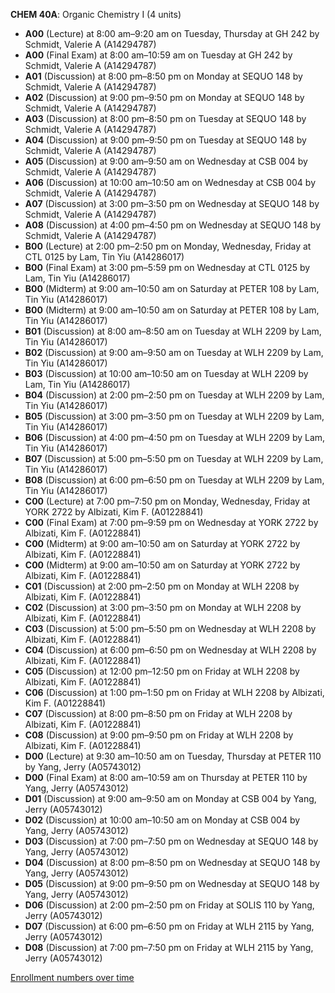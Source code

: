 **CHEM 40A**: Organic Chemistry I (4 units)

- **A00** (Lecture) at 8:00 am–9:20 am on Tuesday, Thursday at GH 242 by Schmidt, Valerie A (A14294787)
- **A00** (Final Exam) at 8:00 am–10:59 am on Tuesday at GH 242 by Schmidt, Valerie A (A14294787)
- **A01** (Discussion) at 8:00 pm–8:50 pm on Monday at SEQUO 148 by Schmidt, Valerie A (A14294787)
- **A02** (Discussion) at 9:00 pm–9:50 pm on Monday at SEQUO 148 by Schmidt, Valerie A (A14294787)
- **A03** (Discussion) at 8:00 pm–8:50 pm on Tuesday at SEQUO 148 by Schmidt, Valerie A (A14294787)
- **A04** (Discussion) at 9:00 pm–9:50 pm on Tuesday at SEQUO 148 by Schmidt, Valerie A (A14294787)
- **A05** (Discussion) at 9:00 am–9:50 am on Wednesday at CSB 004 by Schmidt, Valerie A (A14294787)
- **A06** (Discussion) at 10:00 am–10:50 am on Wednesday at CSB 004 by Schmidt, Valerie A (A14294787)
- **A07** (Discussion) at 3:00 pm–3:50 pm on Wednesday at SEQUO 148 by Schmidt, Valerie A (A14294787)
- **A08** (Discussion) at 4:00 pm–4:50 pm on Wednesday at SEQUO 148 by Schmidt, Valerie A (A14294787)
- **B00** (Lecture) at 2:00 pm–2:50 pm on Monday, Wednesday, Friday at CTL 0125 by Lam, Tin Yiu (A14286017)
- **B00** (Final Exam) at 3:00 pm–5:59 pm on Wednesday at CTL 0125 by Lam, Tin Yiu (A14286017)
- **B00** (Midterm) at 9:00 am–10:50 am on Saturday at PETER 108 by Lam, Tin Yiu (A14286017)
- **B00** (Midterm) at 9:00 am–10:50 am on Saturday at PETER 108 by Lam, Tin Yiu (A14286017)
- **B01** (Discussion) at 8:00 am–8:50 am on Tuesday at WLH 2209 by Lam, Tin Yiu (A14286017)
- **B02** (Discussion) at 9:00 am–9:50 am on Tuesday at WLH 2209 by Lam, Tin Yiu (A14286017)
- **B03** (Discussion) at 10:00 am–10:50 am on Tuesday at WLH 2209 by Lam, Tin Yiu (A14286017)
- **B04** (Discussion) at 2:00 pm–2:50 pm on Tuesday at WLH 2209 by Lam, Tin Yiu (A14286017)
- **B05** (Discussion) at 3:00 pm–3:50 pm on Tuesday at WLH 2209 by Lam, Tin Yiu (A14286017)
- **B06** (Discussion) at 4:00 pm–4:50 pm on Tuesday at WLH 2209 by Lam, Tin Yiu (A14286017)
- **B07** (Discussion) at 5:00 pm–5:50 pm on Tuesday at WLH 2209 by Lam, Tin Yiu (A14286017)
- **B08** (Discussion) at 6:00 pm–6:50 pm on Tuesday at WLH 2209 by Lam, Tin Yiu (A14286017)
- **C00** (Lecture) at 7:00 pm–7:50 pm on Monday, Wednesday, Friday at YORK 2722 by Albizati, Kim F. (A01228841)
- **C00** (Final Exam) at 7:00 pm–9:59 pm on Wednesday at YORK 2722 by Albizati, Kim F. (A01228841)
- **C00** (Midterm) at 9:00 am–10:50 am on Saturday at YORK 2722 by Albizati, Kim F. (A01228841)
- **C00** (Midterm) at 9:00 am–10:50 am on Saturday at YORK 2722 by Albizati, Kim F. (A01228841)
- **C01** (Discussion) at 2:00 pm–2:50 pm on Monday at WLH 2208 by Albizati, Kim F. (A01228841)
- **C02** (Discussion) at 3:00 pm–3:50 pm on Monday at WLH 2208 by Albizati, Kim F. (A01228841)
- **C03** (Discussion) at 5:00 pm–5:50 pm on Wednesday at WLH 2208 by Albizati, Kim F. (A01228841)
- **C04** (Discussion) at 6:00 pm–6:50 pm on Wednesday at WLH 2208 by Albizati, Kim F. (A01228841)
- **C05** (Discussion) at 12:00 pm–12:50 pm on Friday at WLH 2208 by Albizati, Kim F. (A01228841)
- **C06** (Discussion) at 1:00 pm–1:50 pm on Friday at WLH 2208 by Albizati, Kim F. (A01228841)
- **C07** (Discussion) at 8:00 pm–8:50 pm on Friday at WLH 2208 by Albizati, Kim F. (A01228841)
- **C08** (Discussion) at 9:00 pm–9:50 pm on Friday at WLH 2208 by Albizati, Kim F. (A01228841)
- **D00** (Lecture) at 9:30 am–10:50 am on Tuesday, Thursday at PETER 110 by Yang, Jerry (A05743012)
- **D00** (Final Exam) at 8:00 am–10:59 am on Thursday at PETER 110 by Yang, Jerry (A05743012)
- **D01** (Discussion) at 9:00 am–9:50 am on Monday at CSB 004 by Yang, Jerry (A05743012)
- **D02** (Discussion) at 10:00 am–10:50 am on Monday at CSB 004 by Yang, Jerry (A05743012)
- **D03** (Discussion) at 7:00 pm–7:50 pm on Wednesday at SEQUO 148 by Yang, Jerry (A05743012)
- **D04** (Discussion) at 8:00 pm–8:50 pm on Wednesday at SEQUO 148 by Yang, Jerry (A05743012)
- **D05** (Discussion) at 9:00 pm–9:50 pm on Wednesday at SEQUO 148 by Yang, Jerry (A05743012)
- **D06** (Discussion) at 2:00 pm–2:50 pm on Friday at SOLIS 110 by Yang, Jerry (A05743012)
- **D07** (Discussion) at 6:00 pm–6:50 pm on Friday at WLH 2115 by Yang, Jerry (A05743012)
- **D08** (Discussion) at 7:00 pm–7:50 pm on Friday at WLH 2115 by Yang, Jerry (A05743012)

[Enrollment numbers over time](./CHEM40A.tsv)
